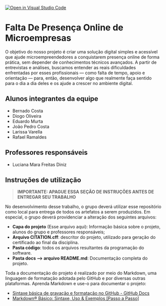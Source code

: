 [![Open in Visual Studio Code](https://classroom.github.com/assets/open-in-vscode-2e0aaae1b6195c2367325f4f02e2d04e9abb55f0b24a779b69b11b9e10269abc.svg)](https://classroom.github.com/online_ide?assignment_repo_id=19042198&assignment_repo_type=AssignmentRepo)
# Falta De Presença Online de Microempresas

O objetivo do nosso projeto é criar uma solução digital simples e acessível que ajude microempreendedores a conquistarem presença online de forma prática, sem depender de conhecimentos técnicos avançados. A partir de entrevistas e análises, buscamos entender as reais dificuldades enfrentadas por esses profissionais — como falta de tempo, apoio e orientação — para, então, desenvolver algo que realmente faça sentido para o dia a dia deles e os ajude a crescer no ambiente digital.

## Alunos integrantes da equipe

* Bernado Costa
* Diogo Oliveira
* Eduardo Murta
* João Pedro Costa
* Larissa Varella
* Rafael Ramaldes

## Professores responsáveis

* Luciana Mara Freitas Diniz



## Instruções de utilização 

> **IMPORTANTE: APAGUE ESSA SEÇÃO DE INSTRUÇÕES ANTES DE ENTREGAR SEU TRABALHO**

No desenvolvimento desse trabalho, o grupo deverá utilizar esse repositório como local para entrega de todos os artefatos a serem produzidos. Em especial, o grupo deverá providenciar a alteração dos seguintes arquivos:

* **Capa do projeto** (Esse arquivo aqui): Informação básica sobre o projeto, alunos do grupo e professores responsáveis;
* **Arquivo CITATION.cff**: descritor do projeto, utilizado para geração do certificado ao final da disciplina.
* **Pasta código**: todos os arquivos resultantes da programação do software.
* **Pasta docs --> arquivo README.md**: Documentação completa do projeto.

Toda a documentação do projeto é realizado por meio do Markdown, uma linguagem de formatação adotada pelo GitHub e por diversas outras plataformas. Aprenda Markdown e use-o para documentar o projeto:

* [Sintaxe básica de gravação e formatação no GitHub - GitHub Docs](https://docs.github.com/pt/get-started/writing-on-github/getting-started-with-writing-and-formatting-on-github/basic-writing-and-formatting-syntax)
* [Markdown® Básico: Sintaxe, Uso &amp; Exemplos [Passo a Passo]](https://markdown.net.br/sintaxe-basica/)
